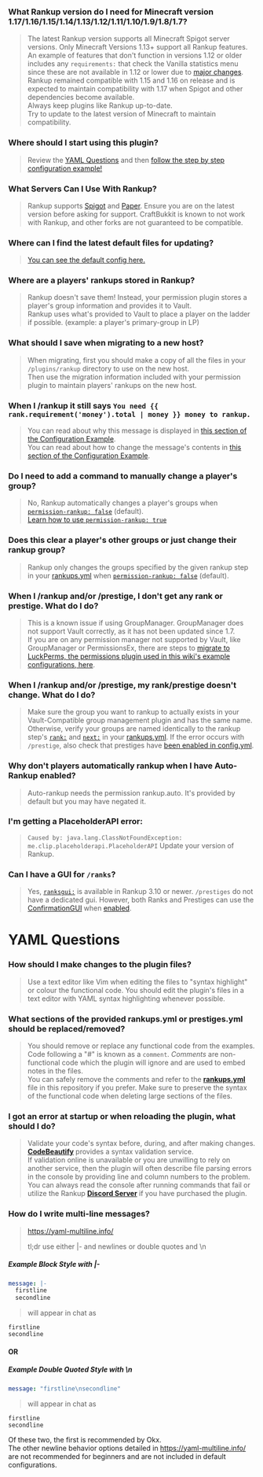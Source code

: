 ### What Rankup version do I need for Minecraft version 1.17/1.16/1.15/1.14/1.13/1.12/1.11/1.10/1.9/1.8/1.7?
> The latest Rankup version supports all Minecraft Spigot server versions. Only Minecraft Versions 1.13+ support all Rankup features.  
> An example of features that don't function in versions 1.12 or older includes any `requirements:` that check the Vanilla statistics menu since these are not available in 1.12 or lower due to [major changes](https://minecraft.fandom.com/wiki/Java_Edition_1.13/Flattening#Block_and_item_IDs).  
> Rankup remained compatible with 1.15 and 1.16 on release and is expected to maintain compatibility with 1.17 when Spigot and other dependencies become available.  
> Always keep plugins like Rankup up-to-date.  
> Try to update to the latest version of Minecraft to maintain compatibility.
### Where should I start using this plugin?
> Review the [YAML Questions](#YAML-Questions) and then [follow the step by step configuration example!](./Basic-Configuration/Your-First-Rank.md)
### What Servers Can I Use With Rankup?
> Rankup supports [Spigot](https://www.spigotmc.org/) and [Paper](https://papermc.io/). Ensure you are on the latest version before asking for support. CraftBukkit is known to not work with Rankup, and other forks are not guaranteed to be compatible.
### Where can I find the latest default files for updating?
> [You can see the default config here.](https://github.com/okx-code/Rankup3/tree/master/src/main/resources)
### Where are a players' rankups stored in Rankup?
> Rankup doesn't save them! Instead, your permission plugin stores a player's group information and provides it to Vault.  
> Rankup uses what's provided to Vault to place a player on the ladder if possible. (example: a player's primary-group in LP)
### What should I save when migrating to a new host?
> When migrating, first you should make a copy of all the files in your `/plugins/rankup` directory to use on the new host.  
> Then use the migration information included with your permission plugin to maintain players' rankups on the new host.
### When I /rankup it still says `You need {{ rank.requirement('money').total | money }} money to rankup.`
> You can read about why this message is displayed in [this section of the Configuration Example](./Basic-Configuration/Your-First-Rank.md).  
> You can read about how to change the message's contents in [this section of the Configuration Example](./Basic-Configuration#Wrong-Message.md).
### Do I need to add a command to manually change a player's group?
> No, Rankup automatically changes a player's groups when [`permission-rankup: false`](https://github.com/okx-code/Rankup3/blob/master/src/main/resources/config.yml#L41-L47) (default).<br>
> [Learn how to use `permission-rankup: true`](./Advanced-Configuration/Permission-Rankup.md)
### Does this clear a player's other groups or just change their rankup group?
> Rankup only changes the groups specified by the given rankup step in your [rankups.yml](https://github.com/okx-code/Rankup3/blob/master/src/main/resources/rankups.yml) when [`permission-rankup: false`](https://github.com/okx-code/Rankup3/blob/master/src/main/resources/config.yml#L41-L47) (default).
### When I /rankup and/or /prestige, I don't get any rank or prestige. What do I do?
> This is a known issue if using GroupManager. GroupManager does not support Vault correctly, as it has not been updated since 1.7.  
> If you are on any permission manager not supported by Vault, like GroupManager or PermissionsEx, there are steps to [migrate to LuckPerms, the permissions plugin used in this wiki's example configurations, here](https://luckperms.net/wiki/Migration).  
### When I /rankup and/or /prestige, my rank/prestige doesn't change. What do I do?
> Make sure the group you want to rankup to actually exists in your Vault-Compatible group management plugin and has the same name.
> Otherwise, verify your groups are named identically to the rankup step's [`rank:`](https://github.com/okx-code/Rankup3/blob/master/src/main/resources/rankups.yml#L12) and [`next:`](https://github.com/okx-code/Rankup3/blob/master/src/main/resources/rankups.yml#L14) in your [rankups.yml](https://github.com/okx-code/Rankup3/blob/master/src/main/resources/rankups.yml). If the error occurs with `/prestige`, also check that prestiges have [been enabled in config.yml](https://github.com/okx-code/Rankup3/blob/master/src/main/resources/config.yml#L21).
### Why don't players automatically rankup when I have Auto-Rankup enabled?
> Auto-rankup needs the permission rankup.auto. It's provided by default but you may have negated it.
### I'm getting a PlaceholderAPI error:
> `Caused by: java.lang.ClassNotFoundException: me.clip.placeholderapi.PlaceholderAPI`
Update your version of Rankup.
### Can I have a GUI for `/ranks`?
> Yes, [`ranksgui:`](https://github.com/okx-code/Rankup3/blob/master/src/main/resources/config.yml#L23-L25) is available in Rankup 3.10 or newer. `/prestiges` do not have a dedicated gui. However, both Ranks and Prestiges can use the [ConfirmationGUI](./Basic-Configuration/Confirmation-GUI.md) when [enabled](https://github.com/okx-code/Rankup3/blob/master/src/main/resources/config.yml#L49-L51).
# YAML Questions
### How should I make changes to the plugin files?
> Use a text editor like Vim when editing the files to "syntax highlight" or colour the functional code. You should edit the plugin's files in a text editor with YAML syntax highlighting whenever possible.
### What sections of the provided rankups.yml or prestiges.yml should be replaced/removed?
> You should remove or replace any functional code from the examples.  
> Code following a "#" is known as a `comment`. _Comments_ are non-functional code which the plugin will ignore and are used to embed notes in the files.  
> You can safely remove the comments and refer to the **[rankups.yml](https://github.com/okx-code/Rankup3/blob/master/src/main/resources/rankups.yml)** file in this repository if you prefer. Make sure to preserve the syntax of the functional code when deleting large sections of the files.
### I got an error at startup or when reloading the plugin, what should I do?
> Validate your code's syntax before, during, and after making changes. **[CodeBeautify](https://codebeautify.org/yaml-validator)** provides a syntax validation service.  
> If validation online is unavailable or you are unwilling to rely on another service, then the plugin will often describe file parsing errors in the console by providing line and column numbers to the problem. You can always read the console after running commands that fail or utilize the Rankup **[Discord Server](https://discord.gg/zbkbhBj)** if you have purchased the plugin.
### How do I write multi-line messages?

> https://yaml-multiline.info/
>
> tl;dr
> use either |- and newlines or double quotes and \n
##### Example Block Style with |-
```yaml
message: |-
  firstline
  secondline
```
> will appear in chat as  
```
firstline
secondline
```  
#### OR  
##### Example Double Quoted Style with \n  
```yaml
message: "firstline\nsecondline"
```
> will appear in chat as
```
firstline
secondline
```  
Of these two, the first is recommended by Okx.  
The other newline behavior options detailed in https://yaml-multiline.info/ are not recommended for beginners and are not included in default configurations.
